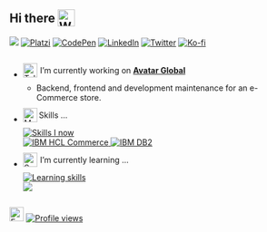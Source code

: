 <h2 style="display:flex; align-items: center;">
	<span>Hi there</span>
	<img style="margin-left:5px" src="https://raw.githubusercontent.com/Tarikul-Islam-Anik/Animated-Fluent-Emojis/master/Emojis/Hand%20gestures/Waving%20Hand.png" alt="Waving Hand" width="30" />
</h2>

[![](https://img.shields.io/date/1633093200?label=developing&colorB=42b883)](https://github.com/badges/shields/issues/749#issuecomment-434674003)
[![Platzi](https://img.shields.io/badge/Platzi-@CabosManuel-98CA3F?logo=platzi)](https://platzi.com/p/CabosManuel)
[![CodePen](https://img.shields.io/badge/CodePen-white?logo=codepen&logoColor=black)](https://codepen.io/cabosmanuel/)
[![LinkedIn](https://img.shields.io/badge/LinkedIn-blue?logo=Linkedin&logoColor=white)](https://www.linkedin.com/in/cabos-manuel/)
[![Twitter](https://img.shields.io/badge/%40kboss__mc-1DA1F2?logo=twitter&logoColor=white)](https://twitter.com/kboss_mc)
[![Ko-fi](https://img.shields.io/badge/buy_me_a_coffee-ff5f5f?logo=ko-fi&logoColor=white)](https://ko-fi.com/kbossmc)

<div style="display: flex; justify-content: space-between">
	<!-- ------------  -->
	<!-- LEFT COLUMN  -->
	<!-- ------------  -->
  <div>
	<ul>
		<!-- Currently working ========================================== -->
		<li>
			<div style="display:flex; align-items: center; margin-bottom: 10px;">
				<img style="margin-right: 5px" src="https://raw.githubusercontent.com/Tarikul-Islam-Anik/Animated-Fluent-Emojis/master/Emojis/Objects/Telescope.png" alt="Telescope" width="25" height="25" />
				<span>I’m currently working on <a href="https://www.avatar-global.com/"><b>Avatar Global</b></a></span>
			</div>
			<a href="https://www.linkedin.com/company/avatar-global/posts/?feedView=all">
			</a>
			<ul>
				<li>Backend, frontend and development maintenance for an e-Commerce store.</li>
			</ul>
		</li>
		<!-- Skills ===================================================== -->
		<li>
			<div style="display:flex; align-items: center; margin: 10px 0;">
				<img src="https://raw.githubusercontent.com/Tarikul-Islam-Anik/Animated-Fluent-Emojis/master/Emojis/People/Man%20Technologist.png" alt="Man Technologist" width="25" height="25" />
				<span style="margin-left: 3px">Skills ...</span>
			</div>
			<!-- SkillIcons -->
			<div>
				<a href="https://skillicons.dev">
					<img src="https://skillicons.dev/icons?i=java,html,css,js,spring,postman,mysql,bash,git,github,linux,androidstudio,md,figma,ps&perline=5" alt="Skills I now"/>
				</a>
				<br>
				<a href="https://help.hcltechsw.com/commerce/8.0.0/index.html">
					<img src="https://img.shields.io/badge/IBM-HCL_Commerce-blue" alt="IBM HCL Commerce"/>
				</a>
				<a href="https://www.ibm.com/products/db2/database">
					<img src="https://img.shields.io/badge/IBM-_DB2-green" alt="IBM DB2"/>
				</a>
			</div>
		</li>
		<!-- Currently learning ========================================= -->
		<li>
			<div style="display:flex; align-items: center; margin: 10px 0;">
				<img src="https://raw.githubusercontent.com/Tarikul-Islam-Anik/Animated-Fluent-Emojis/master/Emojis/Animals/Seedling.png" alt="Seedling" width="25" height="25" />
				<span style="margin-left: 5px">I’m currently learning ...</span>
			</div>
			<div>
				<a href="https://skillicons.dev">
					<img src="https://skillicons.dev/icons?i=react,nodejs,php,vim" alt="Learning skills"/>
				</a>
				<br>
				<img src="https://img.shields.io/badge/Magento-EE672F?logo=magento&logoColor=white" />
			</div>
		</li>
	</ul>
  </div>
	<!-- ------------  -->
	<!-- RIGHT COLUMN  -->
	<!-- ------------  -->
  <!--
	<div style="margin-left: 30px; display: flex; flex-direction: column; align-items: center;">
		<!-- Discord status ============================================= 
		<a href="https://github.com/Zyplos/discord-readme-badge">
			<img src="https://discord-readme-badge.vercel.app/api?id=295729338933051404"/>
		</a>
		<!-- Discord shields ============================================ 
		<a href="https://discordapp.com/users/295729338933051404">
			<img src="https://dcbadge.vercel.app/api/shield/295729338933051404?style=flat&theme=discord-inverted"/>
		</a>
	</div>
  -->
</div>

<!-- ------------  -->
<!-- Profile views -->
<!-- ------------  -->
<p ling="center
	<div style="margin: 0 5px 5px 0">
		<img src="https://raw.githubusercontent.com/Tarikul-Islam-Anik/Animated-Fluent-Emojis/master/Emojis/Hand%20gestures/Eyes.png" alt="Eyes" width="25" height="25" />
	</div>
	<a href="https://github.com/arturssmirnovs/github-profile-views-counter">
		<img src="https://gpvc.arturio.dev/CabosManuel" alt="Profile views"/>
	</a>
</div>

